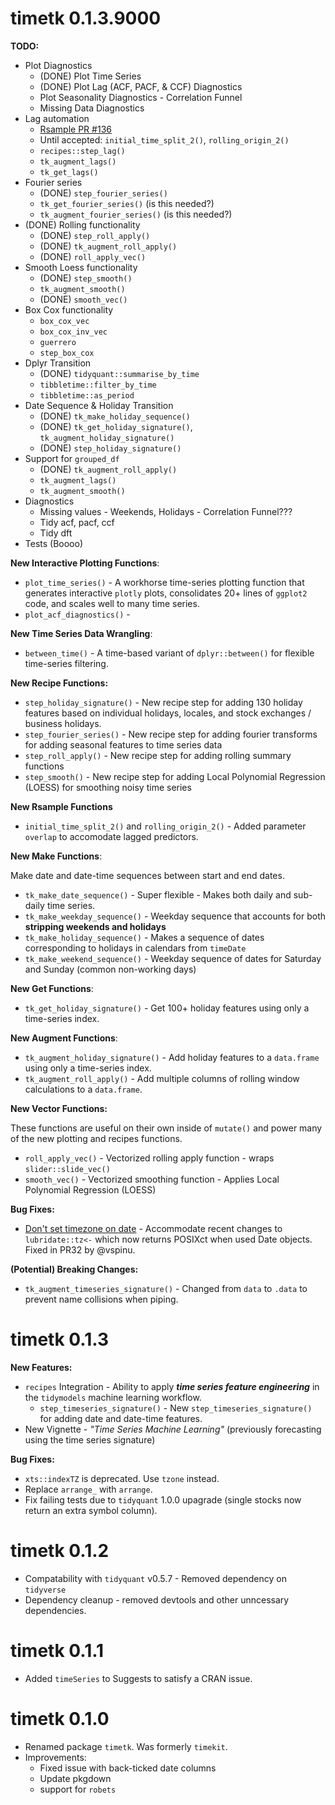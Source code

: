 # timetk 0.1.3.9000

__TODO:__

- Plot Diagnostics
    - (DONE) Plot Time Series
    - (DONE) Plot Lag (ACF, PACF, & CCF) Diagnostics
    - Plot Seasonality Diagnostics - Correlation Funnel
    - Missing Data Diagnostics
- Lag automation 
    - [Rsample PR #136](https://github.com/tidymodels/rsample/pull/136)
    - Until accepted: `initial_time_split_2()`, `rolling_origin_2()`
    - `recipes::step_lag()` 
    - `tk_augment_lags()`
    - `tk_get_lags()`
- Fourier series
    - (DONE) `step_fourier_series()`
    - `tk_get_fourier_series()` (is this needed?)
    - `tk_augment_fourier_series()` (is this needed?)
- (DONE) Rolling functionality 
    - (DONE) `step_roll_apply()`
    - (DONE) `tk_augment_roll_apply()` 
    - (DONE) `roll_apply_vec()` 
- Smooth Loess functionality 
    - (DONE) `step_smooth()` 
    - `tk_augment_smooth()`
    - (DONE) `smooth_vec()` 
- Box Cox functionality
    - `box_cox_vec`
    - `box_cox_inv_vec`
    - `guerrero`
    - `step_box_cox`
- Dplyr Transition 
    - (DONE) `tidyquant::summarise_by_time`
    - `tibbletime::filter_by_time`
    - `tibbletime::as_period`
- Date Sequence & Holiday Transition 
    - (DONE) `tk_make_holiday_sequence()`
    - (DONE) `tk_get_holiday_signature()`, `tk_augment_holiday_signature()`
    - (DONE) `step_holiday_signature()`
- Support for `grouped_df`
    - (DONE) `tk_augment_roll_apply()`
    - `tk_augment_lags()`
    - `tk_augment_smooth()`
- Diagnostics
    - Missing values - Weekends, Holidays - Correlation Funnel???
    - Tidy acf, pacf, ccf
    - Tidy dft
- Tests (Boooo)

__New Interactive Plotting Functions__:

* `plot_time_series()` - A workhorse time-series plotting function that generates interactive `plotly` plots, consolidates 20+ lines of `ggplot2` code, and scales well to many time series. 
* `plot_acf_diagnostics()` - 

__New Time Series Data Wrangling__:

* `between_time()` - A time-based variant of `dplyr::between()` for flexible time-series filtering. 

__New Recipe Functions:__

* `step_holiday_signature()` - New recipe step for adding 130 holiday features based on individual holidays, locales, and stock exchanges / business holidays. 
* `step_fourier_series()` - New recipe step for adding fourier transforms for adding seasonal features to time series data
* `step_roll_apply()` - New recipe step for adding rolling summary functions
* `step_smooth()` - New recipe step for adding Local Polynomial Regression (LOESS) for smoothing noisy time series

__New Rsample Functions__

* `initial_time_split_2()` and `rolling_origin_2()` - Added parameter `overlap` to accomodate lagged predictors.

__New Make Functions__:

Make date and date-time sequences between start and end dates.

* `tk_make_date_sequence()` -  Super flexible - Makes both daily and sub-daily time series. 
* `tk_make_weekday_sequence()` - Weekday sequence that accounts for both __stripping weekends and holidays__
* `tk_make_holiday_sequence()` - Makes a sequence of dates corresponding to holidays in calendars from `timeDate`
* `tk_make_weekend_sequence()` - Weekday sequence of dates for Saturday and Sunday (common non-working days)

__New Get Functions__:

* `tk_get_holiday_signature()` - Get 100+ holiday features using only a time-series index.

__New Augment Functions__:

* `tk_augment_holiday_signature()` - Add holiday features to a `data.frame` using only a time-series index.
* `tk_augment_roll_apply()` - Add multiple columns of rolling window calculations to a `data.frame`.

__New Vector Functions:__

These functions are useful on their own inside of `mutate()` and power many of the new plotting and recipes functions.

* `roll_apply_vec()` - Vectorized rolling apply function - wraps `slider::slide_vec()`
* `smooth_vec()` - Vectorized smoothing function - Applies Local Polynomial Regression (LOESS)

 
__Bug Fixes:__

* [Don't set timezone on date](https://github.com/business-science/timetk/pull/32) - Accommodate recent changes to `lubridate::tz<-` which now returns POSIXct when used Date objects. Fixed in PR32 by @vspinu. 

__(Potential) Breaking Changes:__

* `tk_augment_timeseries_signature()` - Changed from `data` to `.data` to prevent name collisions when piping. 




# timetk 0.1.3 

__New Features:__

* `recipes` Integration - Ability to apply ___time series feature engineering___ in the `tidymodels` machine learning workflow. 
    * `step_timeseries_signature()` - New `step_timeseries_signature()` for adding date and date-time features.
* New Vignette - _"Time Series Machine Learning"_ (previously forecasting using the time series signature)

__Bug Fixes:__

* `xts::indexTZ` is deprecated. Use `tzone` instead.
* Replace `arrange_` with `arrange`.
* Fix failing tests due to `tidyquant` 1.0.0 upagrade (single stocks now return an extra symbol column).

# timetk 0.1.2

* Compatability with `tidyquant` v0.5.7 - Removed dependency on `tidyverse`
* Dependency cleanup - removed devtools and other unncessary dependencies.

# timetk 0.1.1

* Added `timeSeries` to Suggests to satisfy a CRAN issue.

# timetk 0.1.0
* Renamed package `timetk`. Was formerly `timekit`. 
* Improvements:
    * Fixed issue with back-ticked date columns
    * Update pkgdown
    * support for `robets`

<!-- 
The information below is kept for historical reasons since this package was converted from the previous `timekit` package

# timetk 0.3.1
* Improvements:
    * `tk_index` and `tk_has_index`: Added `decomposed.ts` 
    * `tk_get_timeseries_signature` and `tk_augment_timeseries_signature`:
        * Added "year.iso" (Issue #4)
    * Cleaned up Imports:
        * Moved `tidyquant`, `broom`, `forcats`, `scales` to Suggests 
        * Removed `quantmod`, `TTR`, `timeSeries` and `tseries` from Imports
    


# timetk 0.3.0
* Improvements:
    * `tk_make_future_timeseries`: 
        * Improved future date picking algorithm to look for seasonal trends by way of `inspect_months`. The data must span at least two calendar years to gain this benefit. 
        * Improved handling of index in situations with units = days and scale greater than day (e.g. weekly, monthly, quarterly, +). Now values returned will be a regular series of the appropriate scale versus an irregular series indexed by regularly spaced seconds. For example, monthly dates in units = days will be predicted as the first day of each month rather than by the median frequency in seconds.
        * Includes a new argument, `insert_values` to add time-based values into a time series. Before you could remove via `skip_values`, and now you can add via `insert_values`.
        * Changed `n_future` to be inclusive of skip_values and weekends, which means that the end date of the future period is the same regardless of `inspect_weekdays`, `inspect_months`, `skip_values`, and now `insert_values`. Now the end dates are fixed which helps when manipulating future days.
* Documentation:
    * (New Vignette) TK02 - Making a Future Time Series Index using timetk
    * (New Vignette) TK03 - Forecasting Using a Time Series Signature with timetk
         

# timetk 0.2.0

* New Functions:
    * `tk_make_future_timeseries` creates a future time-based index from an existing time-based index. 
    * `tk_get_timeseries_signature` returns a tibble with the time series index decomposed into year, quarter, month, etc.
    * `tk_get_timeseries_summary` returns summary metrics for the time series index including number of observations, start, end, units, scale, diff summary (summary for frequency in seconds), etc.
    * `tk_augment_timeseries_signature` adds the time series signature to a `tbl` (with time base), `xts` or `zoo` object.
    * `tk_get_timeseries_variables` returns the variable column names for date, datetime, yearmon, or yearqtr variables in a data frame. 
* Fixes:
    * `tk_index`: Fixed timezone issue with yearmon and yearqtr classes. 
    * `tk_tbl`: Changed argument from `index_rename` to `rename_index` for consistency.
    


# timetk 0.1.0 

* Initial release of `timetk`, a time series toolkit that simplifies coercion between time series classes and time-based tibbles ("tidy" data frames).

-->
